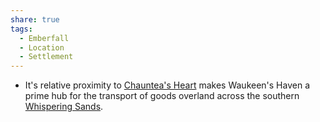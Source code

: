```yaml
---
share: true
tags:
  - Emberfall
  - Location
  - Settlement
---
```

- It's relative proximity to [Chauntea's Heart](./Chauntea's%20Heart.md) makes Waukeen's Haven a prime hub for the transport of goods overland across the southern [Whispering Sands](./Whispering%20Sands.md).